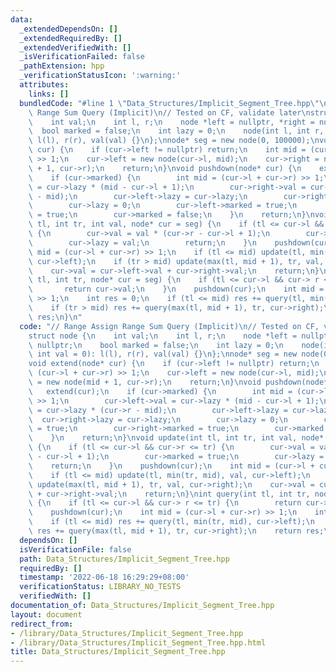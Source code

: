 ```yaml
---
data:
  _extendedDependsOn: []
  _extendedRequiredBy: []
  _extendedVerifiedWith: []
  _isVerificationFailed: false
  _pathExtension: hpp
  _verificationStatusIcon: ':warning:'
  attributes:
    links: []
  bundledCode: "#line 1 \"Data_Structures/Implicit_Segment_Tree.hpp\"\n// Range Assign\
    \ Range Sum Query (Implicit)\n// Tested on CF, validate later\nstruct node {\n\
    \    int val;\n    int l, r;\n    node *left = nullptr, *right = nullptr;\n  \
    \  bool marked = false;\n    int lazy = 0;\n    node(int l, int r, int val = 0):\
    \ l(l), r(r), val(val) {}\n};\nnode* seg = new node(0, 100000);\nvoid extend(node*\
    \ cur) {\n    if (cur->left != nullptr) return;\n    int mid = (cur->l + cur->r)\
    \ >> 1;\n    cur->left = new node(cur->l, mid);\n    cur->right = new node(mid\
    \ + 1, cur->r);\n    return;\n}\nvoid pushdown(node* cur) {\n    extend(cur);\n\
    \    if (cur->marked) {\n        int mid = (cur->l + cur->r) >> 1;\n        cur->left->val\
    \ = cur->lazy * (mid - cur->l + 1);\n        cur->right->val = cur->lazy * (cur->r\
    \ - mid);\n        cur->left->lazy = cur->lazy;\n        cur->right->lazy = cur->lazy;\n\
    \        cur->lazy = 0;\n        cur->left->marked = true;\n        cur->right->marked\
    \ = true;\n        cur->marked = false;\n    }\n    return;\n}\nvoid update(int\
    \ tl, int tr, int val, node* cur = seg) {\n    if (tl <= cur->l && cur->r <= tr)\
    \ {\n        cur->val = val * (cur->r - cur->l + 1);\n        cur->marked = true;\n\
    \        cur->lazy = val;\n        return;\n    }\n    pushdown(cur);\n    int\
    \ mid = (cur->l + cur->r) >> 1;\n    if (tl <= mid) update(tl, min(tr, mid), val,\
    \ cur->left);\n    if (tr > mid) update(max(tl, mid + 1), tr, val, cur->right);\n\
    \    cur->val = cur->left->val + cur->right->val;\n    return;\n}\nint query(int\
    \ tl, int tr, node* cur = seg) {\n    if (tl <= cur->l && cur-> r <= tr) {\n \
    \       return cur->val;\n    }\n    pushdown(cur);\n    int mid = (cur->l + cur->r)\
    \ >> 1;\n    int res = 0;\n    if (tl <= mid) res += query(tl, min(tr, mid), cur->left);\n\
    \    if (tr > mid) res += query(max(tl, mid + 1), tr, cur->right);\n    return\
    \ res;\n}\n"
  code: "// Range Assign Range Sum Query (Implicit)\n// Tested on CF, validate later\n\
    struct node {\n    int val;\n    int l, r;\n    node *left = nullptr, *right =\
    \ nullptr;\n    bool marked = false;\n    int lazy = 0;\n    node(int l, int r,\
    \ int val = 0): l(l), r(r), val(val) {}\n};\nnode* seg = new node(0, 100000);\n\
    void extend(node* cur) {\n    if (cur->left != nullptr) return;\n    int mid =\
    \ (cur->l + cur->r) >> 1;\n    cur->left = new node(cur->l, mid);\n    cur->right\
    \ = new node(mid + 1, cur->r);\n    return;\n}\nvoid pushdown(node* cur) {\n \
    \   extend(cur);\n    if (cur->marked) {\n        int mid = (cur->l + cur->r)\
    \ >> 1;\n        cur->left->val = cur->lazy * (mid - cur->l + 1);\n        cur->right->val\
    \ = cur->lazy * (cur->r - mid);\n        cur->left->lazy = cur->lazy;\n      \
    \  cur->right->lazy = cur->lazy;\n        cur->lazy = 0;\n        cur->left->marked\
    \ = true;\n        cur->right->marked = true;\n        cur->marked = false;\n\
    \    }\n    return;\n}\nvoid update(int tl, int tr, int val, node* cur = seg)\
    \ {\n    if (tl <= cur->l && cur->r <= tr) {\n        cur->val = val * (cur->r\
    \ - cur->l + 1);\n        cur->marked = true;\n        cur->lazy = val;\n    \
    \    return;\n    }\n    pushdown(cur);\n    int mid = (cur->l + cur->r) >> 1;\n\
    \    if (tl <= mid) update(tl, min(tr, mid), val, cur->left);\n    if (tr > mid)\
    \ update(max(tl, mid + 1), tr, val, cur->right);\n    cur->val = cur->left->val\
    \ + cur->right->val;\n    return;\n}\nint query(int tl, int tr, node* cur = seg)\
    \ {\n    if (tl <= cur->l && cur-> r <= tr) {\n        return cur->val;\n    }\n\
    \    pushdown(cur);\n    int mid = (cur->l + cur->r) >> 1;\n    int res = 0;\n\
    \    if (tl <= mid) res += query(tl, min(tr, mid), cur->left);\n    if (tr > mid)\
    \ res += query(max(tl, mid + 1), tr, cur->right);\n    return res;\n}\n"
  dependsOn: []
  isVerificationFile: false
  path: Data_Structures/Implicit_Segment_Tree.hpp
  requiredBy: []
  timestamp: '2022-06-18 16:29:29+08:00'
  verificationStatus: LIBRARY_NO_TESTS
  verifiedWith: []
documentation_of: Data_Structures/Implicit_Segment_Tree.hpp
layout: document
redirect_from:
- /library/Data_Structures/Implicit_Segment_Tree.hpp
- /library/Data_Structures/Implicit_Segment_Tree.hpp.html
title: Data_Structures/Implicit_Segment_Tree.hpp
---
```

